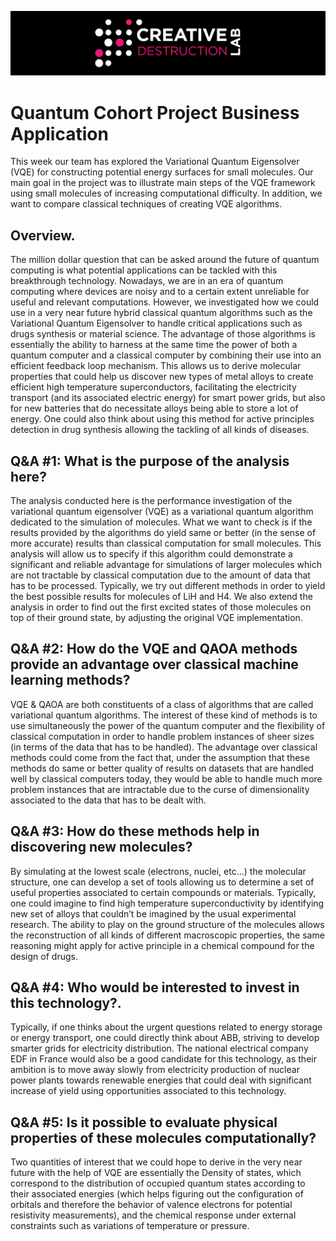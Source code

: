![CDL 2020 Cohort Project](../figures/CDL_logo.jpg)

# Quantum Cohort Project Business Application

This week our team has explored the Variational Quantum Eigensolver (VQE) for constructing potential energy surfaces for small molecules. Our main goal in the project was to illustrate main steps of the VQE framework using small molecules of increasing computational difficulty. In addition, we want to compare classical techniques of creating VQE algorithms.


## Overview.
The million dollar question that can be asked around the future of quantum computing is what potential applications can be tackled with this breakthrough technology. Nowadays, we are in an era of quantum computing where devices are noisy and to a certain extent unreliable for useful and relevant computations. However, we investigated how we could use in a very near future hybrid classical quantum algorithms such as the Variational Quantum Eigensolver to handle critical applications such as drugs synthesis or material science. The advantage of those algorithms is essentially the ability to harness at the same time the power of both a quantum computer and a classical computer by combining their use into an efficient feedback loop mechanism. This allows us to derive molecular properties that could help us discover new types of metal alloys to create efficient high temperature superconductors, facilitating the electricity transport (and its associated electric energy) for smart power grids, but also for new batteries that do necessitate alloys being able to store a lot of energy. One could also think about using this method for active principles detection in drug synthesis allowing the tackling of all kinds of diseases.


## Q&A #1: What is the purpose of the analysis here?

The analysis conducted here is the performance investigation of the variational quantum eigensolver (VQE) as a variational quantum algorithm dedicated to the simulation of molecules. What we want to check is if the results provided by the algorithms do yield same or better (in the sense of more accurate) results than classical computation for small molecules. This analysis will allow us to specify if this algorithm could demonstrate a significant and reliable advantage for simulations of larger molecules which are not tractable by classical computation due to the amount of data that has to be processed. Typically, we try out different methods in order to yield the best possible results for molecules of LiH and H4. We also extend the analysis in order to find out the first excited states of those molecules on top of their ground state, by adjusting the original VQE implementation.


## Q&A #2: How do the VQE and QAOA methods provide an advantage over classical machine learning methods?

VQE & QAOA are both constituents of a class of  algorithms that are called variational quantum algorithms. The interest of these kind of methods is to use simultaneously the power of the quantum computer and the flexibility of classical computation in order to handle problem instances of  sheer sizes (in terms of the data that has to be handled). The advantage over classical methods could come from the fact that, under the assumption that these methods do same or better quality of results on datasets that are handled well by classical computers today, they would be able to handle much more problem instances that are intractable due to the curse of dimensionality associated to the data that has to be dealt with.

## Q&A #3: How do these methods help in discovering new molecules?

By simulating at the lowest scale (electrons, nuclei, etc…) the molecular structure, one can develop a set of tools allowing us to determine a set of useful properties associated to certain compounds or materials. Typically, one could imagine to find high temperature superconductivity by identifying new set of alloys that couldn’t be imagined by the usual experimental research. The ability to play on the ground structure of the molecules allows the reconstruction of all kinds of different macroscopic properties, the same reasoning might apply for active principle in a chemical compound for the design of drugs.

## Q&A #4: Who would be interested to invest in this technology?.

Typically, if one thinks about the urgent questions related to energy storage or energy transport, one could directly think about ABB, striving to develop smarter grids for electricity distribution. The national electrical company EDF in France would also be a good candidate for this technology, as their ambition is to move away slowly from electricity production of nuclear power plants towards renewable energies that could deal with significant increase of yield using opportunities associated to this technology.

## Q&A #5: Is it possible to evaluate physical properties of these molecules computationally? 
Two quantities of interest that we could hope to derive in the very near future with the help of VQE are essentially the Density of states, which correspond to the distribution of occupied quantum states according to their associated energies (which helps figuring out the configuration of orbitals and therefore the behavior of valence electrons for potential resistivity measurements), and the chemical response under external constraints such as variations of temperature or pressure. 
